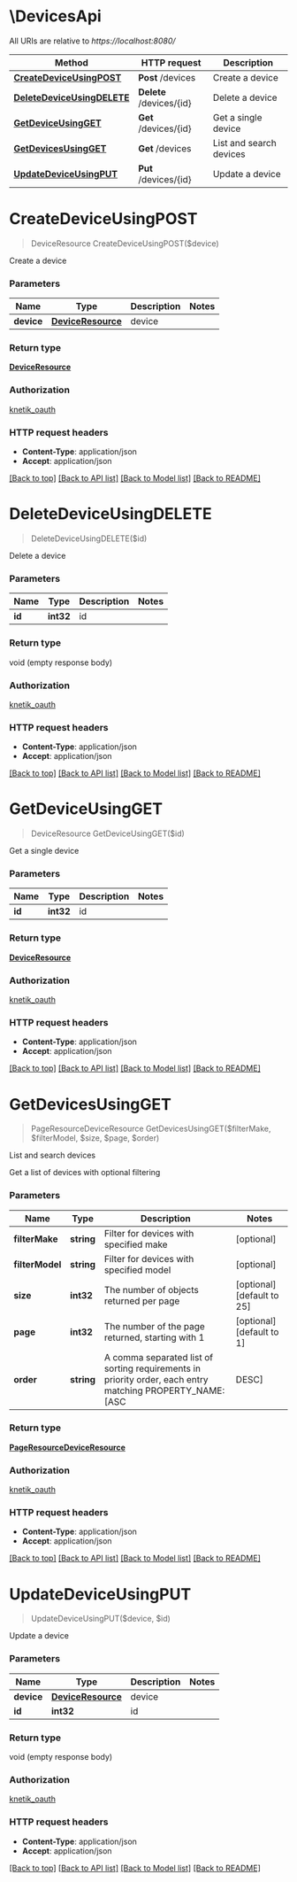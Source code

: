 # \DevicesApi

All URIs are relative to *https://localhost:8080/*

Method | HTTP request | Description
------------- | ------------- | -------------
[**CreateDeviceUsingPOST**](DevicesApi.md#CreateDeviceUsingPOST) | **Post** /devices | Create a device
[**DeleteDeviceUsingDELETE**](DevicesApi.md#DeleteDeviceUsingDELETE) | **Delete** /devices/{id} | Delete a device
[**GetDeviceUsingGET**](DevicesApi.md#GetDeviceUsingGET) | **Get** /devices/{id} | Get a single device
[**GetDevicesUsingGET**](DevicesApi.md#GetDevicesUsingGET) | **Get** /devices | List and search devices
[**UpdateDeviceUsingPUT**](DevicesApi.md#UpdateDeviceUsingPUT) | **Put** /devices/{id} | Update a device


# **CreateDeviceUsingPOST**
> DeviceResource CreateDeviceUsingPOST($device)

Create a device


### Parameters

Name | Type | Description  | Notes
------------- | ------------- | ------------- | -------------
 **device** | [**DeviceResource**](DeviceResource.md)| device | 

### Return type

[**DeviceResource**](DeviceResource.md)

### Authorization

[knetik_oauth](../README.md#knetik_oauth)

### HTTP request headers

 - **Content-Type**: application/json
 - **Accept**: application/json

[[Back to top]](#) [[Back to API list]](../README.md#documentation-for-api-endpoints) [[Back to Model list]](../README.md#documentation-for-models) [[Back to README]](../README.md)

# **DeleteDeviceUsingDELETE**
> DeleteDeviceUsingDELETE($id)

Delete a device


### Parameters

Name | Type | Description  | Notes
------------- | ------------- | ------------- | -------------
 **id** | **int32**| id | 

### Return type

void (empty response body)

### Authorization

[knetik_oauth](../README.md#knetik_oauth)

### HTTP request headers

 - **Content-Type**: application/json
 - **Accept**: application/json

[[Back to top]](#) [[Back to API list]](../README.md#documentation-for-api-endpoints) [[Back to Model list]](../README.md#documentation-for-models) [[Back to README]](../README.md)

# **GetDeviceUsingGET**
> DeviceResource GetDeviceUsingGET($id)

Get a single device


### Parameters

Name | Type | Description  | Notes
------------- | ------------- | ------------- | -------------
 **id** | **int32**| id | 

### Return type

[**DeviceResource**](DeviceResource.md)

### Authorization

[knetik_oauth](../README.md#knetik_oauth)

### HTTP request headers

 - **Content-Type**: application/json
 - **Accept**: application/json

[[Back to top]](#) [[Back to API list]](../README.md#documentation-for-api-endpoints) [[Back to Model list]](../README.md#documentation-for-models) [[Back to README]](../README.md)

# **GetDevicesUsingGET**
> PageResourceDeviceResource GetDevicesUsingGET($filterMake, $filterModel, $size, $page, $order)

List and search devices

Get a list of devices with optional filtering


### Parameters

Name | Type | Description  | Notes
------------- | ------------- | ------------- | -------------
 **filterMake** | **string**| Filter for devices with specified make | [optional] 
 **filterModel** | **string**| Filter for devices with specified model | [optional] 
 **size** | **int32**| The number of objects returned per page | [optional] [default to 25]
 **page** | **int32**| The number of the page returned, starting with 1 | [optional] [default to 1]
 **order** | **string**| A comma separated list of sorting requirements in priority order, each entry matching PROPERTY_NAME:[ASC|DESC] | [optional] [default to id:ASC]

### Return type

[**PageResourceDeviceResource**](PageResource«DeviceResource».md)

### Authorization

[knetik_oauth](../README.md#knetik_oauth)

### HTTP request headers

 - **Content-Type**: application/json
 - **Accept**: application/json

[[Back to top]](#) [[Back to API list]](../README.md#documentation-for-api-endpoints) [[Back to Model list]](../README.md#documentation-for-models) [[Back to README]](../README.md)

# **UpdateDeviceUsingPUT**
> UpdateDeviceUsingPUT($device, $id)

Update a device


### Parameters

Name | Type | Description  | Notes
------------- | ------------- | ------------- | -------------
 **device** | [**DeviceResource**](DeviceResource.md)| device | 
 **id** | **int32**| id | 

### Return type

void (empty response body)

### Authorization

[knetik_oauth](../README.md#knetik_oauth)

### HTTP request headers

 - **Content-Type**: application/json
 - **Accept**: application/json

[[Back to top]](#) [[Back to API list]](../README.md#documentation-for-api-endpoints) [[Back to Model list]](../README.md#documentation-for-models) [[Back to README]](../README.md)

